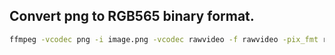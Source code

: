 ## Convert png to RGB565 binary format.

```bash
ffmpeg -vcodec png -i image.png -vcodec rawvideo -f rawvideo -pix_fmt rgb565 image.bin
```
